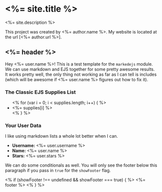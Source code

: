 <%= site.title %>
=======================

<%= site.description %>

This project was created by <%= author.name %>. My website is
located at the url [<%= author.url %>].

## <%= header %>

Hey <%= user.name %>! This is a test template for the `markedejs` module. We
can use markdown and EJS together for some pretty awesome results. It works
pretty well, the only thing not working as far as I can tell is includes (which
will be awesome if <%= user.name %> figures out how to fix it).

### The Classic EJS Supplies List
<ul>
<% for (var i = 0; i < supplies.length; i++) { %>
  <li><%= supplies[i] %></li>
<% } %>
</ul>

### Your User Data

I like using markdown lists a whole lot better when I can.

 - **Username:** <%= user.username %>
 - **Name:** <%= user.name %>
 - **Stars:** <%= user.stars %>

We can do some conditionals as well. You will only see the footer below this
paragraph if you pass in `true` for the `showFooter` flag.

<% if (showFooter !== undefined && showFooter === true) { %>
  <%= footer %>
<% } %>